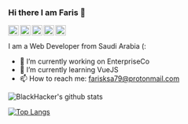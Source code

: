 ### Hi there I am Faris 👋

<a href="https://twitter.com/faris_code">
  <img align="left" alt="Faris | Twitter" width="21px" src="https://image.flaticon.com/icons/svg/889/889147.svg" />
</a>
<a href="https://instagram.com/fariscode">
  <img align="left" alt="Faris | Instagram" width="21px" src="https://image.flaticon.com/icons/svg/2111/2111463.svg" />
</a>
<a href="https://www.facebook.com/faris.mohammed511">
  <img align="left" alt="Faris | Facebook" width="21px" src="https://image.flaticon.com/icons/svg/1384/1384053.svg" />
</a>
<a href="https://www.youtube.com/channel/UCPtkPn6CMSWAAt7ZvD0Ne2A/">
  <img align="left" alt="Faris | YouTube" width="21px" src="https://image.flaticon.com/icons/svg/174/174883.svg" />
</a>
<a href="https://www.linkedin.com/in/faris-al-otaibi-930763177/">
  <img align="left" alt="Faris | LinkedIn" width="21px" src="https://image.flaticon.com/icons/svg/174/174857.svg" />
</a>
<br />
<br />
I am a Web Developer from Saudi Arabia (:

- 🔭 I’m currently working on EnterpriseCo
- 🌱 I’m currently learning VueJS
- 📫 How to reach me: farisksa79@protonmail.com

![BlackHacker's github stats](https://github-readme-stats.vercel.app/api?username=FarisCode511&hide=["issues"]&show_icons=true)

[![Top Langs](https://github-readme-stats.vercel.app/api/top-langs/?username=FarisCode511)](https://github.com/anuraghazra/github-readme-stats)
